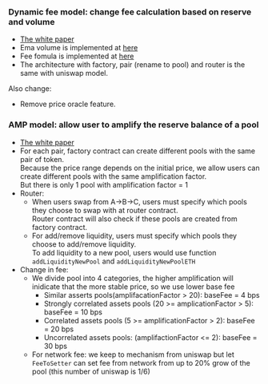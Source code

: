 ### Dynamic fee model: change fee calculation based on reserve and volume
- [The white paper](https://github.com/dynamic-amm/dmm-protocol/blob/main/xyz.pdf)
- Ema volume is implemented at [here](contracts/VolumeTrendRecorder.sol)
- Fee fomula is implemented at [here](contracts/libraries/FeeFomula.sol)
- The architecture with factory, pair (rename to pool) and router is the same with uniswap model.

Also change:
- Remove price oracle feature.
### AMP model: allow user to amplify the reserve balance of a pool
- [The white paper](https://github.com/dynamic-amm/dmm-protocol/blob/main/apr_v2.pdf)
- For each pair, factory contract can create different pools with the same pair of token.   
Because the price range depends on the initial price, we allow users can create different pools with the same amplification factor.   
But there is only 1 pool with amplification factor = 1
- Router:
    - When users swap from A->B->C, users must specify which pools they choose to swap with at router contract.   
Router contract will also check if these pools are created from factory contract.
    - For add/remove liquidity, users must specify which pools they choose to add/remove liquidity.   
To add liquidity to a new pool, users would use function `addLiquidityNewPool` and `addLiquidityNewPoolETH`  
- Change in fee:
  - We divide pool into 4 categories, the higher amplification will inidicate that the more stable price, so we use lower base fee
    - Similar asserts pools(amplifacationFactor > 20): baseFee = 4 bps
    - Strongly correlated assets pools (20 >= amplicationFactor > 5): baseFee = 10 bps
    - Correlated assets pools (5 >= amplificationFactor > 2): baseFee = 20 bps
    - Uncorrelated assets pools: (amplifactionFactor <= 2): baseFee = 30 bps
  - For network fee: we keep to mechanism from uniswap but let `FeeToSetter` can set fee from network from up to 20% grow of the pool (this number of uniswap is 1/6)
